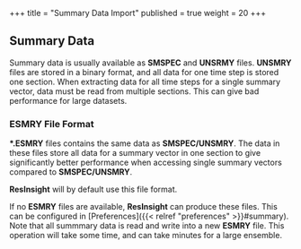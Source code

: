 +++
title = "Summary Data Import"
published = true
weight = 20
+++

## Summary Data
Summary data is usually available as **SMSPEC** and **UNSRMY** files. **UNSMRY** files are stored in a binary format, and all data for one time step is stored one section. When extracting data for all time steps for a single summary vector, data must be read from multiple sections. This can give bad performance for large datasets.

### ESMRY File Format

**\*.ESMRY** files contains the same data as **SMSPEC/UNSMRY**. The data in these files store all data for a summary vector in one section to give significantly better performance when accessing single summary vectors compared to **SMSPEC/UNSMRY**.

**ResInsight** will by default use this file format.

If no **ESMRY** files are available, **ResInsight** can produce these files. This can be configured in [Preferences]({{< relref "preferences" >}}#summary). Note that all summmary data is read and write into a new **ESMRY** file. This operation will take some time, and can take minutes for a large ensemble.
